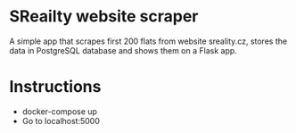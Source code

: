 # SReailty website scraper

A simple app that scrapes first 200 flats from website sreality.cz, stores the data in PostgreSQL database and shows them on a Flask app.

# Instructions
 - docker-compose up
 - Go to localhost:5000